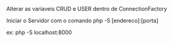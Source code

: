 
Alterar as variaveis CRUD e USER dentro de ConnectionFactory

Iniciar o Servidor com o comando php -S [endereco]:[porta]

ex: php -S localhost:8000